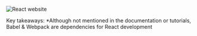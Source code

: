 ![React website](MoonBeam4.gif)

Key takeaways:
  *Although not mentioned in the documentation or tutorials, Babel & Webpack are dependencies for React development 
